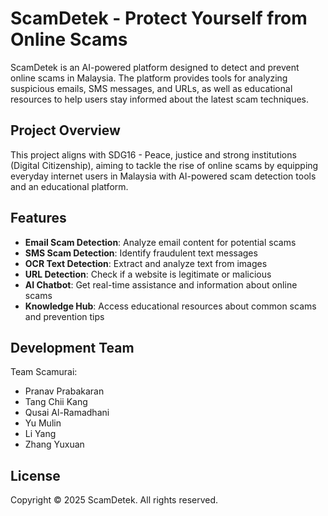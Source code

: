 # ScamDetek - Protect Yourself from Online Scams

ScamDetek is an AI-powered platform designed to detect and prevent online scams in Malaysia. The platform provides tools for analyzing suspicious emails, SMS messages, and URLs, as well as educational resources to help users stay informed about the latest scam techniques.

## Project Overview

This project aligns with SDG16 - Peace, justice and strong institutions (Digital Citizenship), aiming to tackle the rise of online scams by equipping everyday internet users in Malaysia with AI-powered scam detection tools and an educational platform.

## Features

- **Email Scam Detection**: Analyze email content for potential scams
- **SMS Scam Detection**: Identify fraudulent text messages
- **OCR Text Detection**: Extract and analyze text from images
- **URL Detection**: Check if a website is legitimate or malicious
- **AI Chatbot**: Get real-time assistance and information about online scams
- **Knowledge Hub**: Access educational resources about common scams and prevention tips

## Development Team

Team Scamurai:

- Pranav Prabakaran
- Tang Chii Kang
- Qusai Al-Ramadhani
- Yu Mulin
- Li Yang
- Zhang Yuxuan

## License

Copyright © 2025 ScamDetek. All rights reserved.
